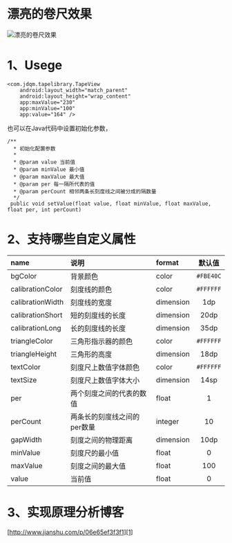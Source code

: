 # 漂亮的卷尺效果

![漂亮的卷尺效果](https://raw.githubusercontent.com/jdqm/TapeView/master/tapeView.gif)

# 1、Usege

```
<com.jdqm.tapelibrary.TapeView
    android:layout_width="match_parent"
    android:layout_height="wrap_content"
    app:maxValue="230"
    app:minValue="100"
    app:value="164" />
 ``` 
 
 也可以在Java代码中设置初始化参数，
 
 ```
 /**
   * 初始化配置参数
   * 
   * @param value 当前值
   * @param minValue 最小值
   * @param maxValue 最大值
   * @param per 每一隔所代表的值
   * @param perCount 相邻两条长刻度线之间被分成的隔数量
   */
  public void setValue(float value, float minValue, float maxValue, float per, int perCount)
 ```
 
# 2、支持哪些自定义属性

|name|说明|format|默认值|
|:--|:--|:--|:--:|
|bgColor|背景颜色|color|```#FBE40C```|
|calibrationColor|刻度线的颜色|color|```#FFFFFF```|
|calibrationWidth|刻度线的宽度|dimension|1dp|
|calibrationShort|短的刻度线的长度|dimension|20dp|
|calibrationLong|长的刻度线的长度|dimension|35dp|
|triangleColor|三角形指示器的颜色|color|```#FFFFFF```|
|triangleHeight|三角形的高度|dimension|18dp|
|textColor|刻度尺上数值字体颜色|color|```#FFFFFF```|
|textSize|刻度尺上数值字体大小|dimension|14sp|
|per|两个刻度之间的代表的数值|float|1|
|perCount|两条长的刻度线之间的per数量|integer|10|
|gapWidth|刻度之间的物理距离|dimension|10dp|
|minValue|刻度尺的最小值|float|0|
|maxValue|刻度之间的最大值|float|100|
|value|当前值|float|0|

# 3、实现原理分析博客
[http://www.jianshu.com/p/06e65ef3f3f1][1]

[1]: http://www.jianshu.com/p/06e65ef3f3f1
